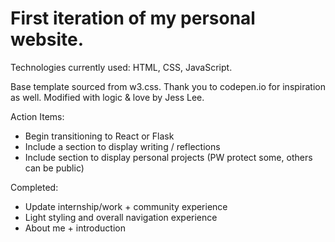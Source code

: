 # First iteration of my personal website.
Technologies currently used: HTML, CSS, JavaScript.

Base template sourced from w3.css.
Thank you to codepen.io for inspiration as well.
Modified with logic & love by Jess Lee.

Action Items:
- Begin transitioning to React or Flask
- Include a section to display writing / reflections
- Include section to display personal projects (PW protect some, others can be public)

Completed:
- Update internship/work + community experience
- Light styling and overall navigation experience
- About me + introduction


